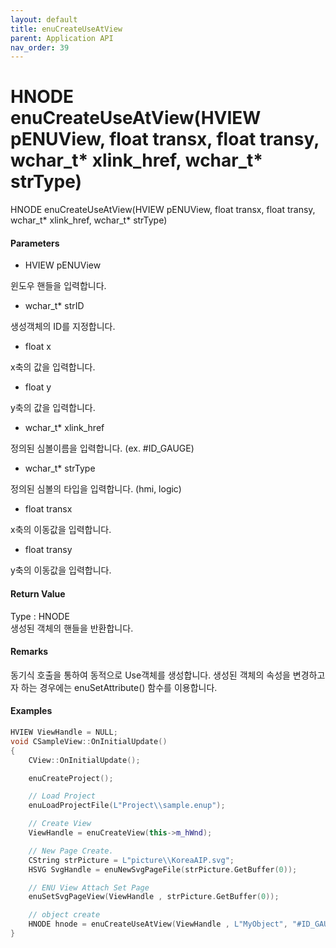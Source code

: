 ```yaml
---
layout: default
title: enuCreateUseAtView
parent: Application API
nav_order: 39
---
```

# HNODE enuCreateUseAtView\(HVIEW pENUView, float transx, float transy, wchar\_t\* xlink\_href, wchar\_t\* strType\)

HNODE enuCreateUseAtView\(HVIEW pENUView, float transx, float transy, wchar\_t\* xlink\_href, wchar\_t\* strType\)

#### Parameters

* HVIEW pENUView

윈도우 핸들을 입력합니다.

* wchar\_t\* strID

생성객체의 ID를 지정합니다.

* float x

x축의 값을 입력합니다.

* float y

y축의 값을 입력합니다.

* wchar\_t\* xlink\_href

정의된 심볼이름을 입력합니다. \(ex. \#ID\_GAUGE\)

* wchar\_t\* strType

정의된 심볼의 타입을 입력합니다. \(hmi, logic\)

* float transx

x축의 이동값을 입력합니다.

* float transy

y축의 이동값을 입력합니다.

#### Return Value

Type : HNODE  
생성된 객체의 핸들을 반환합니다.

#### Remarks

동기식 호출을 통하여 동적으로 Use객체를 생성합니다. 생성된 객체의 속성을 변경하고자 하는 경우에는 enuSetAttribute\(\) 함수를 이용합니다.

#### Examples

```cpp
HVIEW ViewHandle = NULL; 
void CSampleView::OnInitialUpdate() 
{ 
    CView::OnInitialUpdate(); 

    enuCreateProject(); 

    // Load Project
    enuLoadProjectFile(L"Project\\sample.enup"); 

    // Create View
    ViewHandle = enuCreateView(this->m_hWnd); 

    // New Page Create. 
    CString strPicture = L"picture\\KoreaAIP.svg"; 
    HSVG SvgHandle = enuNewSvgPageFile(strPicture.GetBuffer(0)); 

    // ENU View Attach Set Page 
    enuSetSvgPageView(ViewHandle , strPicture.GetBuffer(0)); 

    // object create
    HNODE hnode = enuCreateUseAtView(ViewHandle , L"MyObject", "#ID_GAUGE", "hmi", 300, 300);
}
```




